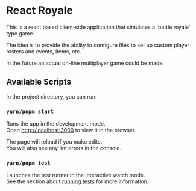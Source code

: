 # React Royale

This is a react based client-side application that simulates a 'battle royale' type game.

The idea is to provide the ability to configure files to set up custom player rosters and events, items, etc.

In the future an actual on-line multiplayer game could be made.

## Available Scripts

In the project directory, you can run:

### `yarn/pnpm start`

Runs the app in the development mode.\
Open [http://localhost:3000](http://localhost:3000) to view it in the browser.

The page will reload if you make edits.\
You will also see any lint errors in the console.

### `yarn/pnpm test`

Launches the test runner in the interactive watch mode.\
See the section about [running tests](https://facebook.github.io/create-react-app/docs/running-tests) for more information.
